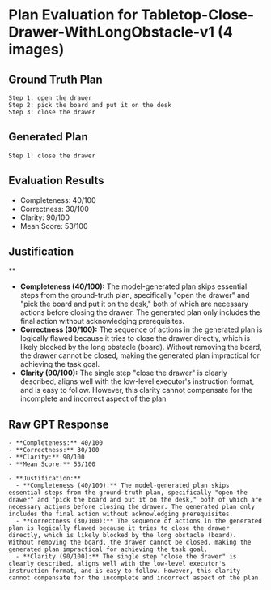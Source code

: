 # Plan Evaluation for Tabletop-Close-Drawer-WithLongObstacle-v1 (4 images)

## Ground Truth Plan
```
Step 1: open the drawer
Step 2: pick the board and put it on the desk
Step 3: close the drawer
```

## Generated Plan
```
Step 1: close the drawer
```

## Evaluation Results
- Completeness: 40/100
- Correctness: 30/100
- Clarity: 90/100
- Mean Score: 53/100

## Justification
**  
  - **Completeness (40/100):** The model-generated plan skips essential steps from the ground-truth plan, specifically "open the drawer" and "pick the board and put it on the desk," both of which are necessary actions before closing the drawer. The generated plan only includes the final action without acknowledging prerequisites.  
  - **Correctness (30/100):** The sequence of actions in the generated plan is logically flawed because it tries to close the drawer directly, which is likely blocked by the long obstacle (board). Without removing the board, the drawer cannot be closed, making the generated plan impractical for achieving the task goal.   
  - **Clarity (90/100):** The single step "close the drawer" is clearly described, aligns well with the low-level executor's instruction format, and is easy to follow. However, this clarity cannot compensate for the incomplete and incorrect aspect of the plan

## Raw GPT Response
```
- **Completeness:** 40/100  
- **Correctness:** 30/100  
- **Clarity:** 90/100  
- **Mean Score:** 53/100  

- **Justification:**  
  - **Completeness (40/100):** The model-generated plan skips essential steps from the ground-truth plan, specifically "open the drawer" and "pick the board and put it on the desk," both of which are necessary actions before closing the drawer. The generated plan only includes the final action without acknowledging prerequisites.  
  - **Correctness (30/100):** The sequence of actions in the generated plan is logically flawed because it tries to close the drawer directly, which is likely blocked by the long obstacle (board). Without removing the board, the drawer cannot be closed, making the generated plan impractical for achieving the task goal.   
  - **Clarity (90/100):** The single step "close the drawer" is clearly described, aligns well with the low-level executor's instruction format, and is easy to follow. However, this clarity cannot compensate for the incomplete and incorrect aspect of the plan.  
```
